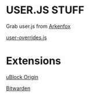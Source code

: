 # USER.JS STUFF

Grab user.js from [Arkenfox](https://github.com/arkenfox/user.js/blob/master/user.js)

[user-overrides.js](https://github.com/Twig6943/dotfiles/blob/main/firefox/user-overrides.js)

# Extensions

[uBlock Origin](https://addons.mozilla.org/en-US/firefox/addon/ublock-origin/)

[Bitwarden](https://addons.mozilla.org/en-US/firefox/addon/bitwarden-password-manager/)
